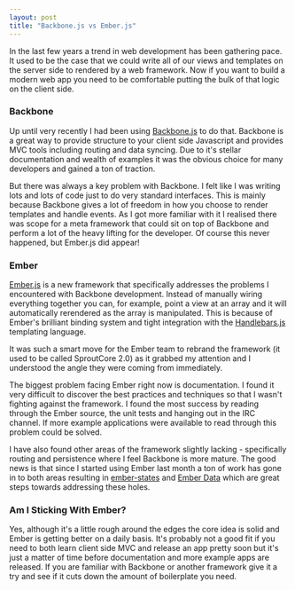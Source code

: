 ```yaml
---
layout: post
title: "Backbone.js vs Ember.js"
---
```

In the last few years a trend in web development has been gathering pace. It used to be the case that we could write all of our views and templates on the server side to rendered by a web framework. Now if you want to build a modern web app you need to be comfortable putting the bulk of that logic on the client side.

### Backbone

Up until very recently I had been using [Backbone.js](http://documentcloud.github.com/backbone/) to do that. Backbone is a great way to provide structure to your client side Javascript and provides MVC tools including routing and data syncing. Due to it's stellar documentation and wealth of examples it was the obvious choice for many developers and gained a ton of traction.

But there was always a key problem with Backbone. I felt like I was writing lots and lots of code just to do very standard interfaces. This is mainly because Backbone gives a lot of freedom in how you choose to render templates and handle events. As I got more familiar with it I realised there was scope for a meta framework that could sit on top of Backbone and perform a lot of the heavy lifting for the developer. Of course this never happened, but Ember.js did appear!

### Ember

[Ember.js](http://emberjs.com/) is a new framework that specifically addresses the problems I encountered with Backbone development. Instead of manually wiring everything together you can, for example, point a view at an array and it will automatically rerendered as the array is manipulated. This is because of Ember's brilliant binding system and tight integration with the [Handlebars.js](http://handlebarsjs.com/) templating language.

It was such a smart move for the Ember team to rebrand the framework (it used to be called SproutCore 2.0) as it grabbed my attention and I understood the angle they were coming from immediately.

The biggest problem facing Ember right now is documentation. I found it very difficult to discover the best practices and techniques so that I wasn't fighting against the framework. I found the most success by reading through the Ember source, the unit tests and hanging out in the IRC channel. If more example applications were available to read through this problem could be solved.

I have also found other areas of the framework slightly lacking - specifically routing and persistence where I feel Backbone is more mature. The good news is that since I started using Ember last month a ton of work has gone in to both areas resulting in [ember-states](https://github.com/emberjs/ember.js/tree/master/packages/ember-states) and [Ember Data](https://github.com/emberjs/data) which are great steps towards addressing these holes.

### Am I Sticking With Ember?

Yes, although it's a little rough around the edges the core idea is solid and Ember is getting better on a daily basis. It's probably not a good fit if you need to both learn client side MVC and release an app pretty soon but it's just a matter of time before documentation and more example apps are released. If you are familiar with Backbone or another framework give it a try and see if it cuts down the amount of boilerplate you need.